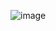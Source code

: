 ![image](https://github.com/jks6404/React-Page/assets/119485859/ebbd43f5-355c-4b57-84c5-eb71e1e95003)
